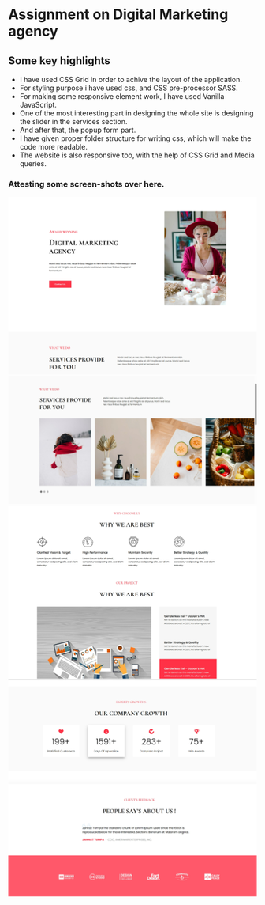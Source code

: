 # Assignment on Digital Marketing agency

## Some key highlights

-   I have used CSS Grid in order to achive the layout of the application.
-   For styling purpose i have used css, and CSS pre-processor SASS.
-   For making some responsive element work, I have used Vanilla JavaScript.
-   One of the most interesting part in designing the whole site is designing the slider in the services section.
-   And after that, the popup form part.
-   I have given proper folder structure for writing css, which will make the code more readable.
-   The website is also responsive too, with the help of CSS Grid and Media queries.

### Attesting some screen-shots over here.

![Header](./img/image-0.png) ![Services](./img/image-1.png) ![Why choose us](./img/image-2.png) ![Growth](./img/image-3.png) ![Feedback and footer](./img/image-4.png)
